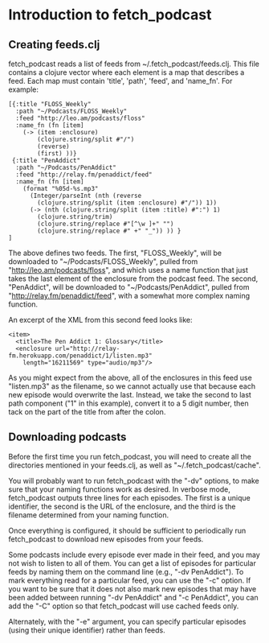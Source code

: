 # Introduction to fetch_podcast

## Creating feeds.clj

fetch\_podcast reads a list of feeds from ~/.fetch_podcast/feeds.clj.
This file contains a clojure vector where each element is a map that
describes a feed.  Each map must contain 'title', 'path', 'feed', and
'name\_fn'.  For example:

    [{:title "FLOSS_Weekly"
      :path "~/Podcasts/FLOSS_Weekly"
      :feed "http://leo.am/podcasts/floss"
      :name_fn (fn [item]
        (-> (item :enclosure)
            (clojure.string/split #"/")
            (reverse)
            (first) ))}
     {:title "PenAddict"
      :path "~/Podcasts/PenAddict"
      :feed "http://relay.fm/penaddict/feed"
      :name_fn (fn [item]
        (format "%05d-%s.mp3"
          (Integer/parseInt (nth (reverse
            (clojure.string/split (item :enclosure) #"/")) 1))
          (-> (nth (clojure.string/split (item :title) #":") 1)
            (clojure.string/trim)
            (clojure.string/replace #"[^\w ]+" "")
            (clojure.string/replace #" +" "_")) )) }
    ]

The above defines two feeds.  The first, "FLOSS\_Weekly", will be
downloaded to "~/Podcasts/FLOSS\_Weekly", pulled from
"http://leo.am/podcasts/floss", and which uses a name function that
just takes the last element of the enclosure from the podcast feed.
The second, "PenAddict", will be downloaded to "~/Podcasts/PenAddict",
pulled from "http://relay.fm/penaddict/feed", with a somewhat more
complex naming function.

An excerpt of the XML from this second feed looks like:

    <item>
      <title>The Pen Addict 1: Glossary</title>
      <enclosure url="http://relay-fm.herokuapp.com/penaddict/1/listen.mp3"
        length="16211569" type="audio/mp3"/>

As you might expect from the above, all of the enclosures in this feed
use "listen.mp3" as the filename, so we cannot actually use that
because each new episode would overwrite the last.  Instead, we take
the second to last path component ("1" in this example), convert it to
a 5 digit number, then tack on the part of the title from after the
colon.

## Downloading podcasts

Before the first time you run fetch\_podcast, you will need to create
all the directories mentioned in your feeds.clj, as well as
"~/.fetch\_podcast/cache".

You will probably want to run fetch\_podcast with the "-dv" options, to make
sure that your naming functions work as desired.  In verbose mode,
fetch\_podcast outputs three lines for each episodes.  The first is a unique
identifier, the second is the URL of the enclosure, and the third is the
filename determined from your naming function.

Once everything is configured, it should be sufficient to periodically
run fetch\_podcast to download new episodes from your feeds.

Some podcasts include every episode ever made in their feed, and you may not
wish to listen to all of them.  You can get a list of episodes for particular
feeds by naming them on the command line (e.g., "-dv PenAddict").  To mark
everything read for a particular feed, you can use the "-c" option.  If you
want to be sure that it does not also mark new episodes that may have been
added between running "-dv PenAddict" and "-c PenAddict", you can add the "-C"
option so that fetch\_podcast will use cached feeds only.

Alternately, with the "-e" argument, you can specify particular episodes (using
their unique identifier) rather than feeds.
